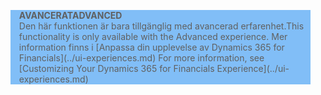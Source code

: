 <blockquote STYLE="background: #81BEF7;border-left:None"><span data-ttu-id="e7b80-101"><b>AVANCERAT</b></span><span class="sxs-lookup"><span data-stu-id="e7b80-101"><b>ADVANCED</b></span></span><br /><span data-ttu-id="e7b80-102">Den här funktionen är bara tillgänglig med avancerad erfarenhet.</span><span class="sxs-lookup"><span data-stu-id="e7b80-102">This functionality is only available with the Advanced experience.</span></span> <span data-ttu-id="e7b80-103">Mer information finns i [Anpassa din upplevelse av Dynamics 365 for Financials](../ui-experiences.md) </span><span class="sxs-lookup"><span data-stu-id="e7b80-103">For more information, see [Customizing Your Dynamics 365 for Financials Experience](../ui-experiences.md) </span></span></blockquote>
